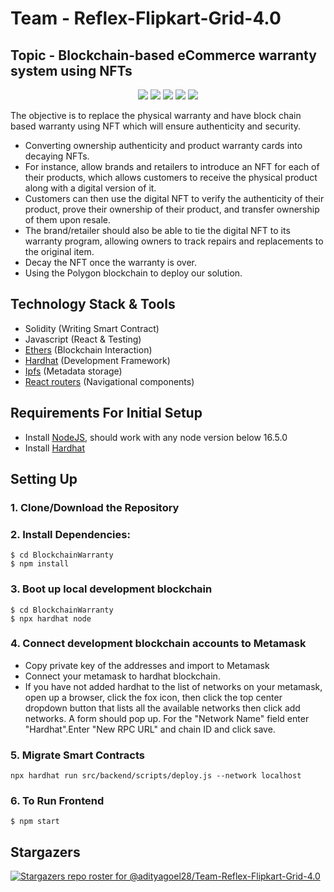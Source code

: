 # Team - Reflex-Flipkart-Grid-4.0
## Topic - Blockchain-based eCommerce warranty system using NFTs

<p align="center">
  <img src="https://img.shields.io/badge/solidity-lightgrey" />
  <img src="https://img.shields.io/badge/JavaScript-323330?style=for-the-badge&logo=javascript&logoColor=F7DF1E" />
  <img src="https://img.shields.io/badge/React-20232A?style=for-the-badge&logo=react&logoColor=61DAFB" />
  <img src="https://img.shields.io/badge/HTML5-E34F26?style=for-the-badge&logo=html5&logoColor=white" />
  <img src="https://img.shields.io/badge/CSS3-1572B6?style=for-the-badge&logo=css3&logoColor=white" />
  
</p>

The objective is to replace the physical warranty and have block chain based warranty using NFT which will ensure
authenticity and security.

- Converting ownership authenticity and product warranty cards into decaying NFTs.
- For instance, allow brands and retailers to introduce an NFT for each of their products, which allows customers to receive the physical product along with a digital version of it.
- Customers can then use the digital NFT to verify the authenticity of their product, prove their ownership of their product, and transfer ownership of them upon resale.
- The brand/retailer should also be able to tie the digital NFT to its warranty program, allowing owners to track repairs and replacements to the original item.
- Decay the NFT once the warranty is over.
- Using the Polygon blockchain to deploy our solution.

## Technology Stack & Tools

- Solidity (Writing Smart Contract)
- Javascript (React & Testing)
- [Ethers](https://docs.ethers.io/v5/) (Blockchain Interaction)
- [Hardhat](https://hardhat.org/) (Development Framework)
- [Ipfs](https://ipfs.io/) (Metadata storage)
- [React routers](https://v5.reactrouter.com/) (Navigational components)

## Requirements For Initial Setup
- Install [NodeJS](https://nodejs.org/en/), should work with any node version below 16.5.0
- Install [Hardhat](https://hardhat.org/)

## Setting Up
### 1. Clone/Download the Repository

### 2. Install Dependencies:
```
$ cd BlockchainWarranty
$ npm install
```
### 3. Boot up local development blockchain
```
$ cd BlockchainWarranty
$ npx hardhat node
```

### 4. Connect development blockchain accounts to Metamask
- Copy private key of the addresses and import to Metamask
- Connect your metamask to hardhat blockchain.
- If you have not added hardhat to the list of networks on your metamask, open up a browser, click the fox icon, then click the top center dropdown button that lists all the available networks then click add networks. A form should pop up. For the "Network Name" field enter "Hardhat".Enter "New RPC URL" and chain ID and click save. 


### 5. Migrate Smart Contracts
`npx hardhat run src/backend/scripts/deploy.js --network localhost`

### 6. To Run Frontend
`$ npm start`

## Stargazers
[![Stargazers repo roster for @adityagoel28/Team-Reflex-Flipkart-Grid-4.0](https://reporoster.com/stars/adityagoel28/Team-Reflex-Flipkart-Grid-4.0)](https://github.com/adityagoel28/Team-Reflex-Flipkart-Grid-4.0/stargazers)
